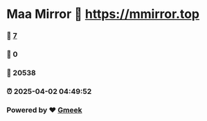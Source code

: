 # Maa Mirror :link: https://mmirror.top 
### :page_facing_up: [7](https://mmirror.top/tag.html) 
### :speech_balloon: 0 
### :hibiscus: 20538 
### :alarm_clock: 2025-04-02 04:49:52 
### Powered by :heart: [Gmeek](https://github.com/Meekdai/Gmeek)
